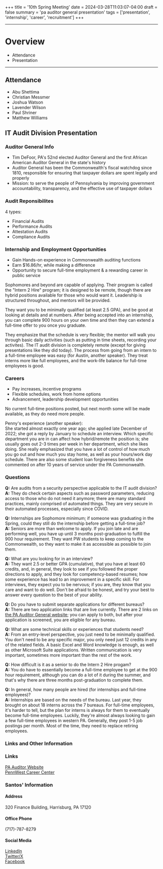 +++
title = '10th Spring Meeting'
date = 2024-03-28T11:03:07-04:00
draft = false
summary = 'pa auditor general presentation'
tags = ['presentation', 'internship', 'career', 'recruitment']
+++
***
# Overview
- Attendance
- Presentation
***
## Attendance
- Abu Shettima
- Christian Messmer
- Joshua Watson
- Lavender Wilson
- Paul Shriner
- Matthew Williams
## IT Audit Division Presentation
### Auditor General Info
- Tim DeFoor, PA's 52nd elected Auditor General and the first African American Auditor General in the state's history
- Auditor General has been the Commonwealth's fiscal watchdog since 1810, responsible for ensuring that taxpayer dollars are spent legally and properly
- Mission: to serve the people of Pennsylvania by improving government accountability, transparency, and the effective use of taxpayer dollars
### Audit Reponsibilites
4 types:
- Financial Audits
- Performance Audits
- Attestation Audits
- Compliance Audits
### Internship and Employment Opportunities
- Gain Hands-on experience in Commonwealth auditing functions
- Earn $16.86/hr, while making a difference
- Opportunity to secure full-time employment & a rewarding career in public service

Sophomores and beyond are capable of applying. Their program is called the "Intern 2 Hire" program; it is designed to be remote, though there are hybrid positions available for those who would want it. Leadership is structured throughout, and mentors will be provided. 

They want you to be minimally qualified (at least 2.5 GPA), and be good at looking at details and at numbers. After being accepted into an internship, you can complete 900 hours on your own time and then they can extend a full-time offer to you once you graduate. 

They emphasize that the schedule is very flexible; the mentor will walk you through basic daily activities (such as putting in time sheets, recording your activites). The IT audit division is completely remote (except for giving presentations like they did today). The process from going from an intern to a full-time employee was easy (for Austin, another speaker). They treat interns more like full employees, and the work-life balance for full-time employees is good. 
### Careers
- Pay increases, incentive programs
- Flexible schedules, work from home options
- Advancement, leadership development opportunities

No current full-time positions posted, but next month some will be made available, as they do need more people. 

Penny's experience (another speaker):  
She started almost exactly one year ago; she applied late December of 2022; she got a reply by January to schedule an interview. Which specific department you are in can affect how hybrid/remote the position is; she usually goes out 2-3 times per week in her department, which she likes doing. She really emphasized that you have a lot of control of how much you go out and how much you stay home, as well as your hours/work day schedule. There are also some student loan forgiveness benefits she commented on after 10 years of service under the PA Commonwealth. 

### Questions
**Q:** Are audits from a security perspective applicable to the IT audit division?  
**A:** They do check certain aspects such as password parameters, reducing access to those who do not need it anymore; there are many standard practices, mainly comprised of automated things. They are very secure in their automated processes, especially since COVID. 

**Q:** Internships are Sophomore minimum; if someone was graduating in the Spring, could they still do the internship before getting a full-time job?  
**A:** Seniors are more than welcome to apply. If you join late and are performing well, you have up until 3 months post-graduation to fulfill the 900 hour requirement. They want PW students to keep coming to the Commonwealth, so they want to make it as accessible as possible to join them.

**Q:** What are you looking for in an interview?  
**A:** They want 2.5 or better GPA (cumulative), that you have at least 60 credits, and, in general, they look to see if you followed the proper directions to apply, and they look for competency-based resumes; how some experience has lead to an improvement in a specific skill. For interviews, they expect you to be nervous; if you are, they know that you care and want to do well. Don't be afraid to be honest, and try your best to answer every question to the best of your ability. 

**Q:** Do you have to submit separate applications for different bureaus?  
**A:** There are two application links that are live currently. There are 2 links on [the PA Auditor General website](https://www.paauditor.gov/careers); you can apply to both, but after your application is screened, you are eligible for any bureau. 

**Q:** What are some technical skills or experiences that students need?  
**A:** From an entry-level perspective, you just need to be minimally qualified. You don't need to be any specific major, you only need just 12 credits in any of the related fields. A basic Excel and Word knowledge is enough, as well as other Microsoft Suite applications. Written communication is very important, sometimes more important than the rest of the work.

**Q:** How difficult is it as a senior to do the Intern 2 Hire progam?  
**A:** You do have to essentially become a full-time employee to get at the 900 hour requirement, although you can do a lot of it during the summer, and that's why there are three months post-graduation to complete them. 

**Q:** In general, how many people are hired (for internships and full-time employees)?  
**A:** Internships are based on the needs of the bureau. Last year, they brought on about 18 interns across the 7 bureaus. For full-time employees, it's harder to tell, but the plan for interns is always for them to eventually become full-time employees. Luckily, they're almost always looking to gain a few full-time employees in western PA. Generally, they post 1-5 job postings per month. Most of the time, they need to replace retiring employees. 
### Links and Other Information
### Links
[PA Auditor Website](https://www.paauditor.gov/)  
[PennWest Career Center](https://career.pennwest.edu/)  
### Santos' Information
#### Address
320 Finance Building, Harrisburg, PA 17120
#### Office Phone
(717)-787-8279
#### Social Media
[LinkedIn](https://www.linkedin.com/company/paauditorgen/)  
[Twitter/X](https://twitter.com/PAAuditorGen)  
[Facebook](https://www.facebook.com/PaAuditorGeneral/)
